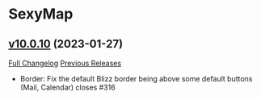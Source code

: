 # SexyMap

## [v10.0.10](https://github.com/funkydude/SexyMap/tree/v10.0.10) (2023-01-27)
[Full Changelog](https://github.com/funkydude/SexyMap/compare/v10.0.9...v10.0.10) [Previous Releases](https://github.com/funkydude/SexyMap/releases)

- Border: Fix the default Blizz border being above some default buttons (Mail, Calendar) closes #316  
